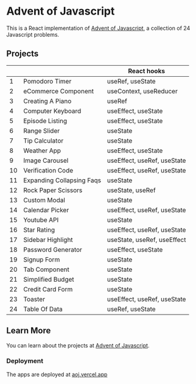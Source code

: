 # Advent of Javascript

This is a React implementation of [Advent of Javascript](https://www.adventofjs.com/), a collection of 24 Javascript problems.

## Projects

|     |                           | React hooks                 |
| --- | ------------------------- | --------------------------- |
| 1   | Pomodoro Timer            | useRef, useState            |
| 2   | eCommerce Component       | useContext, useReducer      |
| 3   | Creating A Piano          | useRef                      |
| 4   | Computer Keyboard         | useEffect, useState         |
| 5   | Episode Listing           | useEffect, useState         |
| 6   | Range Slider              | useState                    |
| 7   | Tip Calculator            | useState                    |
| 8   | Weather App               | useEffect, useState         |
| 9   | Image Carousel            | useEffect, useRef, useState |
| 10  | Verification Code         | useEffect, useRef, useState |
| 11  | Expanding Collapsing Faqs | useState                    |
| 12  | Rock Paper Scissors       | useState, useRef            |
| 13  | Custom Modal              | useState                    |
| 14  | Calendar Picker           | useEffect, useRef, useState |
| 15  | Youtube API               | useState                    |
| 16  | Star Rating               | useEffect, useRef, useState |
| 17  | Sidebar Highlight         | useState, useRef, useEffect |
| 18  | Password Generator        | useEffect, useState         |
| 19  | Signup Form               | useState                    |
| 20  | Tab Component             | useState                    |
| 21  | Simplified Budget         | useState                    |
| 22  | Credit Card Form          | useState                    |
| 23  | Toaster                   | useEffect, useRef, useState |
| 24  | Table Of Data             | useRef, useState            |

## Learn More

You can learn about the projects at [Advent of Javascript](https://www.adventofjs.com/).

### Deployment

The apps are deployed at [aoj.vercel.app](aoj.vercel.app)
